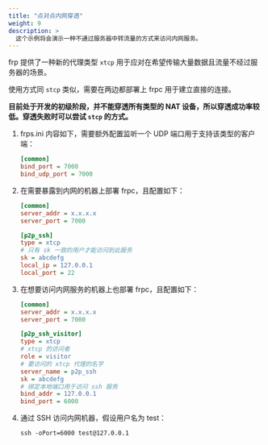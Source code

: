 ```yaml
---
title: "点对点内网穿透"
weight: 9
description: >
  这个示例将会演示一种不通过服务器中转流量的方式来访问内网服务。
---
```


frp 提供了一种新的代理类型 `xtcp` 用于应对在希望传输大量数据且流量不经过服务器的场景。

使用方式同 `stcp` 类似，需要在两边都部署上 frpc 用于建立直接的连接。

**目前处于开发的初级阶段，并不能穿透所有类型的 NAT 设备，所以穿透成功率较低。穿透失败时可以尝试 `stcp` 的方式。**

1. frps.ini 内容如下，需要额外配置监听一个 UDP 端口用于支持该类型的客户端：

    ```ini
    [common]
    bind_port = 7000
    bind_udp_port = 7000
    ```

2. 在需要暴露到内网的机器上部署 frpc，且配置如下：

    ```ini
    [common]
    server_addr = x.x.x.x
    server_port = 7000

    [p2p_ssh]
    type = xtcp
    # 只有 sk 一致的用户才能访问到此服务
    sk = abcdefg
    local_ip = 127.0.0.1
    local_port = 22
    ```

3. 在想要访问内网服务的机器上也部署 frpc，且配置如下：

    ```ini
    [common]
    server_addr = x.x.x.x
    server_port = 7000

    [p2p_ssh_visitor]
    type = xtcp
    # xtcp 的访问者
    role = visitor
    # 要访问的 xtcp 代理的名字
    server_name = p2p_ssh
    sk = abcdefg
    # 绑定本地端口用于访问 ssh 服务
    bind_addr = 127.0.0.1
    bind_port = 6000
    ```

4. 通过 SSH 访问内网机器，假设用户名为 test：

    `ssh -oPort=6000 test@127.0.0.1`

